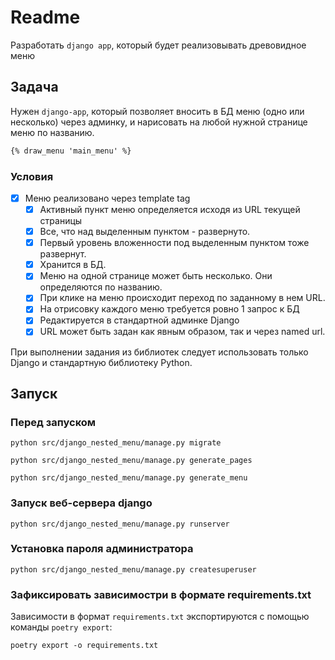 # Readme

Разработать `django app`, который будет реализовывать древовидное меню

## Задача

Нужен `django-app`, который позволяет вносить в БД меню (одно или несколько) через админку, и нарисовать на любой нужной странице меню по названию.

```html
{% draw_menu 'main_menu' %}
```

### Условия

- [x] Меню реализовано через template tag
  - [x] Активный пункт меню определяется исходя из URL текущей страницы
  - [x] Все, что над выделенным пунктом - развернуто.
  - [x] Первый уровень вложенности под выделенным пунктом тоже развернут.
  - [x] Хранится в БД.
  - [x] Меню на одной странице может быть несколько. Они определяются по названию.
  - [x] При клике на меню происходит переход по заданному в нем URL.
  - [x] На отрисовку каждого меню требуется ровно 1 запрос к БД
  - [x] Редактируется в стандартной админке Django
  - [x] URL может быть задан как явным образом, так и через named url.

При выполнении задания из библиотек следует использовать только Django и стандартную библиотеку Python.

## Запуск

### Перед запуском

```shell
python src/django_nested_menu/manage.py migrate
```

```shell
python src/django_nested_menu/manage.py generate_pages
```

```shell
python src/django_nested_menu/manage.py generate_menu
```

### Запуск веб-сервера django

```shell
python src/django_nested_menu/manage.py runserver
```

### Установка пароля администратора

```shell
python src/django_nested_menu/manage.py createsuperuser
```

### Зафиксировать зависимостри в формате requirements.txt

Зависимости в формат `requirements.txt` экспортируются с помощью команды `poetry export`:

```shell
poetry export -o requirements.txt
```
